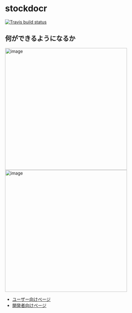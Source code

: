  # stockdocr
[![Travis build status](https://travis-ci.com/akikirinrin/stockdocr.svg?branch=master)](https://travis-ci.com/akikirinrin/stockdocr)

## 何ができるようになるか

<img width="400" alt="image" src="https://user-images.githubusercontent.com/14845847/69839832-8d1e6900-129c-11ea-90e3-a8cac3a9d871.png"><img width="400" alt="image" src="https://user-images.githubusercontent.com/14845847/69839872-b50dcc80-129c-11ea-9b77-2d1387f26b8f.png">





- [ユーザー向けページ](https://github.com/akikirinrin/stockdocr/wiki/%E3%83%A6%E3%83%BC%E3%82%B6%E3%83%BC%E5%90%91%E3%81%91%E3%83%9A%E3%83%BC%E3%82%B8)
- [開発者向けページ](https://github.com/akikirinrin/stockdocr/wiki/%E9%96%8B%E7%99%BA%E8%80%85%E5%90%91%E3%81%91%E3%83%9A%E3%83%BC%E3%82%B8)
